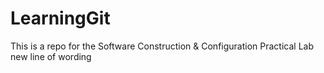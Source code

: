 # LearningGit
This is a repo for the Software Construction &amp; Configuration Practical Lab
new line of wording
